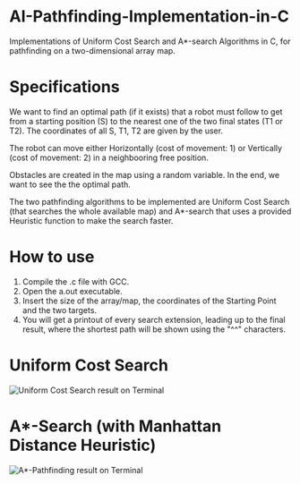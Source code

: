 # AI-Pathfinding-Implementation-in-C
Implementations of Uniform Cost Search and A*-search Algorithms in C, for pathfinding on a two-dimensional array map.

# Specifications

We want to find an optimal path (if it exists) that a robot must follow to get from a starting position (S) to the nearest one of the two final states (T1 or T2). The coordinates of all S, T1, T2 are given by the user.

The robot can move either Horizontally (cost of movement: 1) or Vertically (cost of movement: 2) in a neighbooring free position.

Obstacles are created in the map using a random variable. In the end, we want to see the the optimal path.

The two pathfinding algorithms to be implemented are Uniform Cost Search (that searches the whole available map) and A*-search that uses a provided Heuristic function to make the search faster.

# How to use
1. Compile the .c file with GCC.
2. Open the a.out executable.
3. Insert the size of the array/map, the coordinates of the Starting Point and the two targets.
4. You will get a printout of every search extension, leading up to the final result, where the shortest path will be shown using the "^^" characters.

# Uniform Cost Search
![Uniform Cost Search result on Terminal](http://i.imgur.com/xagCqrK.png)

# A*-Search (with Manhattan Distance Heuristic)
![A*-Pathfinding result on Terminal](http://i.imgur.com/hj653Ft.png)


